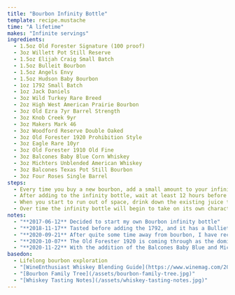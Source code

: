 ```yaml
---
title: "Bourbon Infinity Bottle"
template: recipe.mustache
time: "A lifetime"
makes: "Infinite servings"
ingredients:
  - 1.5oz Old Forester Signature (100 proof)
  - 3oz Willett Pot Still Reserve
  - 1.5oz Elijah Craig Small Batch
  - 1.5oz Bulleit Bourbon
  - 1.5oz Angels Envy
  - 1.5oz Hudson Baby Bourbon
  - 1oz 1792 Small Batch
  - 1oz Jack Daniels
  - 3oz Wild Turkey Rare Breed
  - 2oz High West American Prairie Bourbon
  - 3oz Old Ezra 7yr Barrel Strength
  - 3oz Knob Creek 9yr
  - 3oz Makers Mark 46
  - 3oz Woodford Reserve Double Oaked
  - 3oz Old Forester 1920 Prohibition Style
  - 3oz Eagle Rare 10yr
  - 3oz Old Forester 1910 Old Fine
  - 3oz Balcones Baby Blue Corn Whiskey
  - 3oz Michters Unblended American Whiskey
  - 3oz Balcones Texas Pot Still Bourbon
  - 3oz Four Roses Single Barrel
steps:
  - Every time you buy a new bourbon, add a small amount to your infinity bottle
  - After adding to the infinity bottle, wait at least 12 hours before sampling the result **(to allow the flavors to marry)**
  - When you start to run out of space, drink down the existing juice to make room for more. This will alter the ratios of the constituent bourbon, but in traditional [Solera](https://en.wikipedia.org/wiki/Solera) style, a fraction of each will remain
  - Over time the infinity bottle will begin to take on its own character, which you can guide by the inclusion of bourbons with specific flavor profiles
notes:
  - "**2017-06-12** Decided to start my own Bourbon infinity bottle"
  - "**2018-11-17** Tasted before adding the 1792, and it has a Bulliet backbone, but with notes of the Hudson Baby shining through. Most of the others are not noticeable, with maybe a hint of Old Forester"
  - "**2020-09-21** After quite some time away from bourbon, I have recently started drinking it as my nightcap, and as such have gone through a few new bottles. With the addition of the Woodford Reserve Double Oaked, the infinity bottle (750ml) is full. The Woodford comes through when I taste it, with some of the spice and heat of the Old Ezra, but it's getting pretty hard to tease out the constituent bourbons."
  - "**2020-10-07** The Old Forester 1920 is coming through as the dominant note, but in a subdued sort of way that makes it more palatable than drinking it straight (likely because the overall mixture is lower proof than the 1920 by itself. Not sure if it's because that's what I recently added (although I did wait well over the recommended 12 hours before sampling it), and I didn't mix things around well enough, or just because that's what I've been drinking lately, and so my palate is acclimated to the flavor profile. Either way, the infinity bottle flavors continue to impress."
  - "**2020-11-22** With the addition of the Balcones Baby Blue and Michters American whiskey, this infinity bottle is technically no longer a bourbon (an eagle eye may notice Jack Daniels earlier on, but while they don't call it a bourbon, Jack meets all the requirements). I decided to branch out to these two whiskeys because I felt the bottle needed a little rounding out, and have really been enjoying the subtle complexity of both Balcones and Michters. Additionally, both are made in the 'bourbon style', with the Balcones being 100% blue corn, and the Michters American whiskey being the Michters bourbon mash bill, just aged in used oak instead of new, so overall the bourbon spirit remains."
basedon:
  - Lifelong bourbon exploration
  - "[WineEnthusiast Whiskey Blending Guide](https://www.winemag.com/2018/06/25/whiskey-blending-guide/)"
  - "[Bourbon Family Tree](/assets/bourbon-family-tree.jpg)"
  - "[Whiskey Tasting Notes](/assets/whiskey-tasting-notes.jpg)"
---
```

